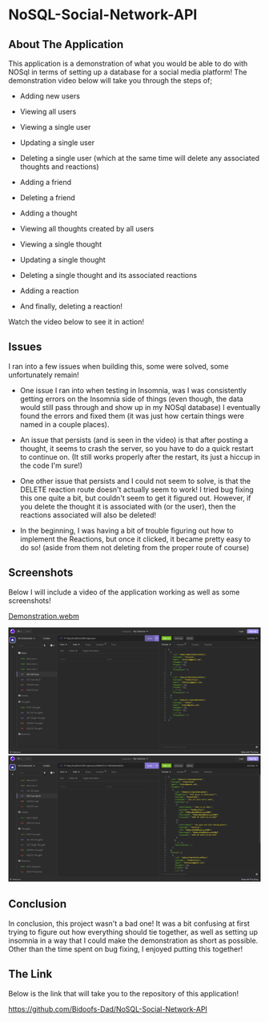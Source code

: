 # NoSQL-Social-Network-API

## About The Application

This application is a demonstration of what you would be able to do with NOSql in terms of setting up a database for a social media platform! The demonstration video below will take you through the steps of;

* Adding new users

* Viewing all users

* Viewing a single user

* Updating a single user

* Deleting a single user (which at the same time will delete any associated thoughts and reactions)

* Adding a friend

* Deleting a friend

* Adding a thought

* Viewing all thoughts created by all users

* Viewing a single thought

* Updating a single thought

* Deleting a single thought and its associated reactions

* Adding a reaction

* And finally, deleting a reaction!

Watch the video below to see it in action!

## Issues

I ran into a few issues when building this, some were solved, some unfortunately remain!

* One issue I ran into when testing in Insomnia, was I was consistently getting errors on the Insomnia side of things (even though, the data would still pass through and show up in my NOSql database) I eventually found the errors and fixed them (it was just how certain things were named in a couple places).

* An issue that persists (and is seen in the video) is that after posting a thought, it seems to crash the server, so you have to do a quick restart to continue on. (It still works properly after the restart, its just a hiccup in the code I'm sure!)

* One other issue that persists and I could not seem to solve, is that the DELETE reaction route doesn't actually seem to work! I tried bug fixing this one quite a bit, but couldn't seem to get it figured out. However, if you delete the thought it is associated with (or the user), then the reactions associated will also be deleted!

* In the beginning, I was having a bit of trouble figuring out how to implement the Reactions, but once it clicked, it became pretty easy to do so! (aside from them not deleting from the proper route of course)

## Screenshots

Below I will include a video of the application working as well as some screenshots!

[Demonstration.webm](https://github.com/Bidoofs-Dad/NoSQL-Social-Network-API/assets/126542828/01072471-eb22-4c1a-951e-450628100f78)

![NoSQL-Social-Network-API](./assets/Screenshot%201.png)
![NoSQL-Social-Network-API](./assets/Screenshot%202.png)


## Conclusion

In conclusion, this project wasn't a bad one! It was a bit confusing at first trying to figure out how everything should tie together, as well as setting up insomnia in a way that I could make the demonstration as short as possible. Other than the time spent on bug fixing, I enjoyed putting this together!

## The Link

Below is the link that will take you to the repository of this application!

https://github.com/Bidoofs-Dad/NoSQL-Social-Network-API
